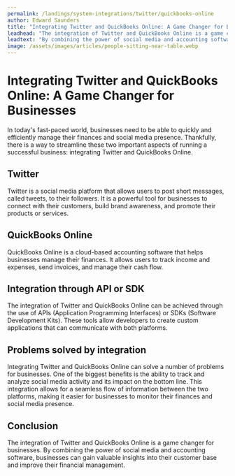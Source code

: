 ```yaml
---
permalink: /landings/system-integrations/twitter/quickbooks-online
author: Edward Saunders
title: "Integrating Twitter and QuickBooks Online: A Game Changer for Businesses"
leadhead: "The integration of Twitter and QuickBooks Online is a game changer for businesses"
leadtext: "By combining the power of social media and accounting software, businesses can gain valuable insights into their customer base and improve their financial management."
image: /assets/images/articles/people-sitting-near-table.webp
---
```

<div class="arttext">    <h1>Integrating Twitter and QuickBooks Online: A Game Changer for Businesses</h1>
    <p>In today's fast-paced world, businesses need to be able to quickly and efficiently manage their finances and social media presence. Thankfully, there is a way to streamline these two important aspects of running a successful business: integrating Twitter and QuickBooks Online.</p>
    <h2>Twitter</h2>
    <p>Twitter is a social media platform that allows users to post short messages, called tweets, to their followers. It is a powerful tool for businesses to connect with their customers, build brand awareness, and promote their products or services.</p>
    <h2>QuickBooks Online</h2>
    <p>QuickBooks Online is a cloud-based accounting software that helps businesses manage their finances. It allows users to track income and expenses, send invoices, and manage their cash flow.</p>
    <h2>Integration through API or SDK</h2>
    <p>The integration of Twitter and QuickBooks Online can be achieved through the use of APIs (Application Programming Interfaces) or SDKs (Software Development Kits). These tools allow developers to create custom applications that can communicate with both platforms. </p>
    <h2>Problems solved by integration</h2>
    <p>Integrating Twitter and QuickBooks Online can solve a number of problems for businesses. One of the biggest benefits is the ability to track and analyze social media activity and its impact on the bottom line. This integration allows for a seamless flow of information between the two platforms, making it easier for businesses to monitor their finances and social media presence. </p>
    <h2>Conclusion</h2>
    <p>The integration of Twitter and QuickBooks Online is a game changer for businesses. By combining the power of social media and accounting software, businesses can gain valuable insights into their customer base and improve their financial management. </p>
</div>
